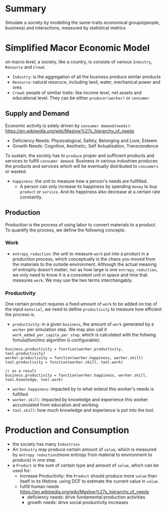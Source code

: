 # Summary
Simulate a society by modelling the same-traits economical groups(people, business) and interactions, measured by statistical metrics

# Simplified Macor Economic Model

on macro level, a society, like a country, is consists of various `Industry`, `Resource` and `Crowd`.
* `Industry`: is the aggregation of all the business produce similar products
* `Resource`: natural resoruce, including land, water, mechanical power and ores
* `Crowd`: people of similiar traits: like income level, net assets and educational level. They can be either `producer(worker)` or `consumer`

## Supply and Demand
Economic activity is solely driven by `consumer demand(needs)`: https://en.wikipedia.org/wiki/Maslow%27s_hierarchy_of_needs
* Deficiency Needs: Physicalogical, Safety, Belonging and Love, Esteem
* Growth Needs: Cognitive, Aesthetic, Self Actualization, Transcendence

To sustain, the society has to `produce` proper and sufficient products and services to fulfill `consumer demand`. Business in various industries produces the products and services which will be eventually distributed to `consumers` or wasted.

* `happiness`: the unit to measure how a person's needs are fullfilled.
  * A person can only increase its happiness by spending `money` to buy `product` or `service`. And its happiness also decrease at a certain rate constantly.

## Production
Production is the process of using labor to convert materials to a product. To quantify the process, we define the following concepts:

### Work
* `entropy_reduction`: the unit to measure `work` put into a product in a production process, which conceptually is the chaos you moved from the materials to the outside environment. Although the actual meaning of entrophy doesn't matter, nor as how large is one `entropy_reduction`, we only need to know it is a consistent unit in space and time that measures `work`. We may use the two terms interchangably.


### Productivity
One certain product requires a fixed amount of `work` to be added on top of the input `material`, we need to define `productivity` to measure how efficient the process is.

* `productivity`: in a given `business`, the amount of `work` generated by a `worker` per simulation step. We may also call it `work_added_per_capita_per_step`. which is calculated with the follwing fomula(functino algorithm is configurable):
```
business.productivity = function(worker.productivity, tool.productivity)
worker.productivity = function(worker.happiness, worker.skill)
tool.productivity = function(worker.skill, tool.work)

// as a result
business.productivity = function(worker.happiness, worker.skill, tool.knowledge, tool.work)
```

* `worker.happiness`: impacted by to what extend this worker's needs is fulfilled
* `worker.skill`: impacted by knowledge and experience this worker accumulated from education and working.
* `tool.skill`: how much knowledge and experience is put into the tool. 





# Production and Consumption
* the society has many `Industries`
* An `Industry` may produce certain amount of `value`, which is measured by `entropy reduction`(move entropy from material to environment to produce) in one step.
* a `Product` is the sum of certain type and amount of `value`, which can be used for:
  * Increase Productivity: the `Product` should produce more `value` than itself in its lifetime. using DCF to estimate the current value in `value`.
  * fulfill human needs https://en.wikipedia.org/wiki/Maslow%27s_hierarchy_of_needs
    * deficiency needs: drive fundamental production activities
    * growth needs: drive social productivity increases
